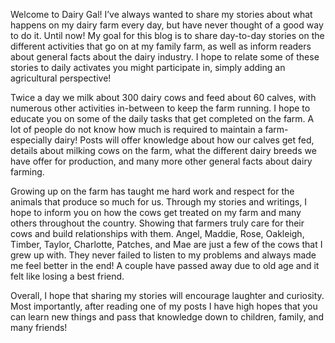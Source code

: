 Welcome to Dairy Gal! I’ve always wanted to share my stories about what happens on my dairy farm every day, but have never thought of a good way to do it.  Until now! My goal for this blog is to share day-to-day stories on the different activities that go on at my family farm, as well as inform readers about general facts about the dairy industry.  I hope to relate some of these stories to daily activates you might participate in, simply adding an agricultural perspective!  

Twice a day we milk about 300 dairy cows and feed about 60 calves, with numerous other activities in-between to keep the farm running.  I hope to educate you on some of the daily tasks that get completed on the farm.  A lot of people do not know how much is required to maintain a farm-especially dairy! Posts will offer knowledge about how our calves get fed, details about milking cows on the farm, what the different dairy breeds we have offer for production, and many more other general facts about dairy farming.  

Growing up on the farm has taught me hard work and respect for the animals that produce so much for us.  Through my stories and writings, I hope to inform you on how the cows get treated on my farm and many others throughout the country.  Showing that farmers truly care for their cows and build relationships with them.  Angel, Maddie, Rose, Oakleigh, Timber, Taylor, Charlotte, Patches, and Mae are just a few of the cows that I grew up with.  They never failed to listen to my problems and always made me feel better in the end! A couple have passed away due to old age and it felt like losing a best friend.  

Overall, I hope that sharing my stories will encourage laughter and curiosity. Most importantly, after reading one of my posts I have high hopes that you can learn new things and pass that knowledge down to children, family, and many friends!

